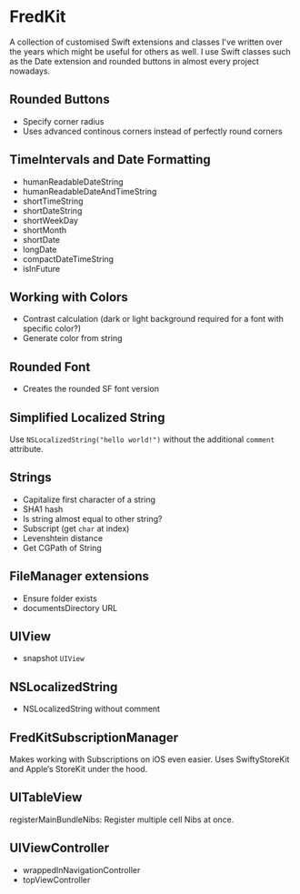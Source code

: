 # FredKit

A collection of customised Swift extensions and classes I've written over the years which might be useful for others as well. I use Swift classes such as the Date extension and rounded buttons in almost every project nowadays.

## Rounded Buttons
- Specify corner radius
- Uses advanced continous corners instead of perfectly round corners

## TimeIntervals and Date Formatting
- humanReadableDateString
- humanReadableDateAndTimeString
- shortTimeString
- shortDateString
- shortWeekDay
- shortMonth
- shortDate
- longDate
- compactDateTimeString
- isInFuture

## Working with Colors
- Contrast calculation (dark or light background required for a font with specific color?)
- Generate color from string

## Rounded Font
- Creates the rounded SF font version

## Simplified Localized String
Use `NSLocalizedString("hello world!")` without the additional `comment` attribute.

## Strings
- Capitalize first character of a string
- SHA1 hash
- Is string almost equal to other string?
- Subscript (get `char` at index)
- Levenshtein distance
- Get CGPath of String

## FileManager extensions
- Ensure folder exists
- documentsDirectory URL

## UIView
- snapshot `UIView`


## NSLocalizedString
- NSLocalizedString without comment


## FredKitSubscriptionManager
Makes working with Subscriptions on iOS even easier. Uses SwiftyStoreKit and Apple‘s StoreKit under the hood.

## UITableView
registerMainBundleNibs: Register multiple cell Nibs at once.

## UIViewController
- wrappedInNavigationController
- topViewController
